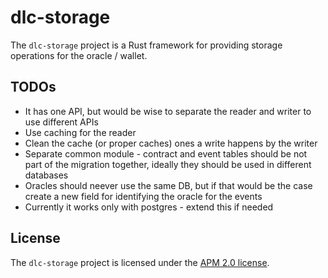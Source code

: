 # dlc-storage

The `dlc-storage` project is a Rust framework for providing storage operations for the oracle / wallet.

## TODOs

- It has one API, but would be wise to separate the reader and writer to use different APIs
- Use caching for the reader
- Clean the cache (or proper caches) ones a write happens by the writer
- Separate common module - contract and event tables should be not part of the migration together, ideally they should be used in different databases
- Oracles should neever use the same DB, but if that would be the case create a new field for identifying the oracle for the events
- Currently it works only with postgres - extend this if needed

## License

The `dlc-storage` project is licensed under the [APM 2.0 license](LICENSE).
